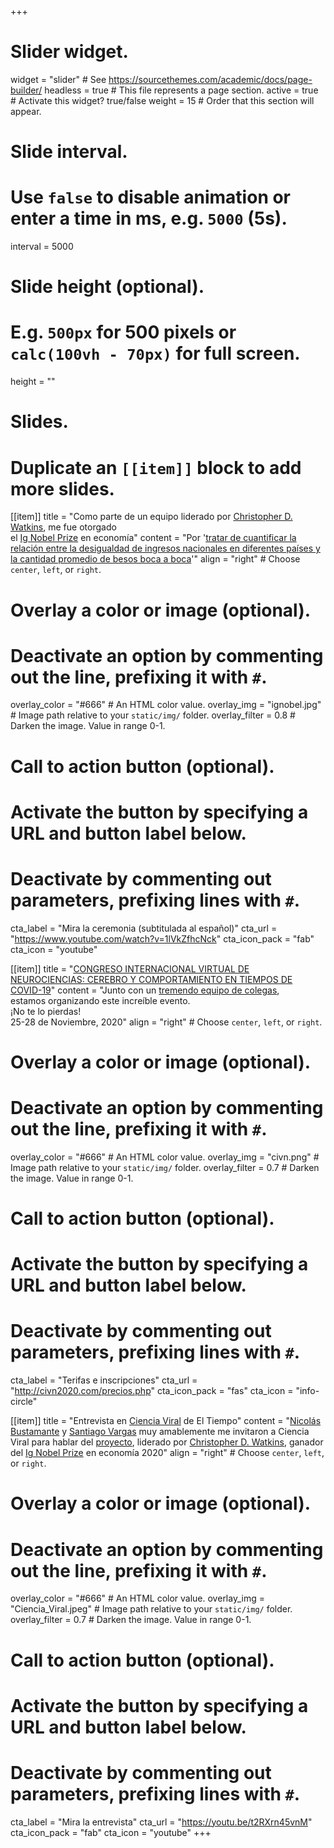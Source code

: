 +++
# Slider widget.
widget = "slider"  # See https://sourcethemes.com/academic/docs/page-builder/
headless = true  # This file represents a page section.
active = true  # Activate this widget? true/false
weight = 15  # Order that this section will appear.

# Slide interval.
# Use `false` to disable animation or enter a time in ms, e.g. `5000` (5s).
interval = 5000

# Slide height (optional).
# E.g. `500px` for 500 pixels or `calc(100vh - 70px)` for full screen.
height = ""

# Slides.
# Duplicate an `[[item]]` block to add more slides.
[[item]]
  title = "Como parte de un equipo liderado por [Christopher D. Watkins](/es/author/christopher-d.-watkins/), me fue otorgado <br/> el [Ig Nobel Prize](https://www.improbable.com/ig-about/winners/#ig2020) en economía"
  content = "Por '[tratar de cuantificar la relación entre la desigualdad de ingresos nacionales en diferentes países y la cantidad promedio de besos boca a boca](/es/publication/watkins2019/)'"
  align = "right"  # Choose `center`, `left`, or `right`.

  # Overlay a color or image (optional).
  #   Deactivate an option by commenting out the line, prefixing it with `#`.
  overlay_color = "#666"  # An HTML color value.
  overlay_img = "ignobel.jpg"  # Image path relative to your `static/img/` folder.
  overlay_filter = 0.8  # Darken the image. Value in range 0-1.

  # Call to action button (optional).
  #   Activate the button by specifying a URL and button label below.
  #   Deactivate by commenting out parameters, prefixing lines with `#`.
  cta_label = "Mira la ceremonia (subtitulada al español)"
  cta_url = "https://www.youtube.com/watch?v=1lVkZfhcNck"
  cta_icon_pack = "fab"
  cta_icon = "youtube"

[[item]]
  title = "[CONGRESO INTERNACIONAL VIRTUAL DE NEUROCIENCIAS: CEREBRO Y COMPORTAMIENTO EN TIEMPOS DE COVID-19](http://civn2020.com/index_es.php)"
  content = "Junto con un [tremendo equipo de colegas](http://civn2020.com/comite_es.php),<br/> estamos organizando este increíble evento.<br/> ¡No te lo pierdas!<br/> 25-28 de Noviembre, 2020"
  align = "right"  # Choose `center`, `left`, or `right`.

  # Overlay a color or image (optional).
  #   Deactivate an option by commenting out the line, prefixing it with `#`.
  overlay_color = "#666"  # An HTML color value.
  overlay_img = "civn.png"  # Image path relative to your `static/img/` folder.
  overlay_filter = 0.7  # Darken the image. Value in range 0-1.

  # Call to action button (optional).
  #   Activate the button by specifying a URL and button label below.
  #   Deactivate by commenting out parameters, prefixing lines with `#`.
  cta_label = "Terifas e inscripciones"
  cta_url = "http://civn2020.com/precios.php"
  cta_icon_pack = "fas"
  cta_icon = "info-circle"

[[item]]
  title = "Entrevista en [Ciencia Viral](https://youtu.be/t2RXrn45vnM) de El Tiempo"
  content = "[Nicolás Bustamante](https://twitter.com/ScienceNico) y [Santiago Vargas](https://twitter.com/astrosvd) muy amablemente me invitaron a Ciencia Viral para hablar del [proyecto](/es/publication/watkins2019/), liderado por [Christopher D. Watkins](/es/author/christopher-d.-watkins/), ganador del [Ig Nobel Prize](https://www.improbable.com/ig-about/winners/#ig2020) en economía 2020"
  align = "right"  # Choose `center`, `left`, or `right`.

  # Overlay a color or image (optional).
  #   Deactivate an option by commenting out the line, prefixing it with `#`.
  overlay_color = "#666"  # An HTML color value.
  overlay_img = "Ciencia_Viral.jpeg"  # Image path relative to your `static/img/` folder.
  overlay_filter = 0.7  # Darken the image. Value in range 0-1.

  # Call to action button (optional).
  #   Activate the button by specifying a URL and button label below.
  #   Deactivate by commenting out parameters, prefixing lines with `#`.
  cta_label = "Mira la entrevista"
  cta_url = "https://youtu.be/t2RXrn45vnM"
  cta_icon_pack = "fab"
  cta_icon = "youtube"
+++
